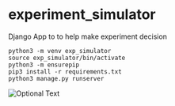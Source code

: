 # experiment_simulator
Django App to to help make experiment decision

```
python3 -m venv exp_simulator
source exp_simulator/bin/activate
python3 -m ensurepip
pip3 install -r requirements.txt
python3 manage.py runserver
```

![Optional Text](../master/images/form_example.png)
